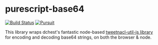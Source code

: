 # purescript-base64

[![Build Status](https://travis-ci.org/athanclark/purescript-base64.svg?branch=master)](https://travis-ci.org/athanclark/purescript-base64)
[![Pursuit](https://pursuit.purescript.org/packages/purescript-base64-2/badge)](https://pursuit.purescript.org/packages/purescript-base64-2)

This library wraps dchest's fantastic node-based [tweetnacl-util-js library](https://github.com/dchest/tweetnacl-util-js)
for encoding and decoding base64 strings, on both the browser & node.
